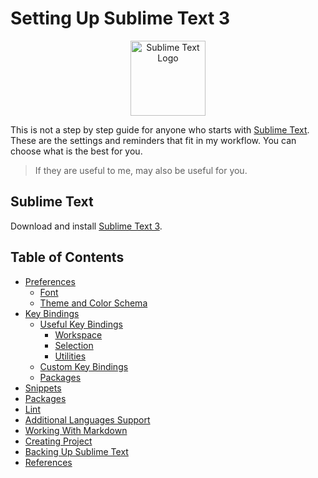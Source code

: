 # Setting Up Sublime Text 3

<!-- https://github.com/orizens/html-extended
https://github.com/pafnuty/imgHolder -->

<!-- http://wesbos.github.io/Sublime-Text-Power-User-Talk -->

<p align="center"><img src="https://en.wikipedia.org/wiki/Sublime_Text#/media/File:Sublime_Text_3_logo.png" alt="Sublime Text Logo" width="120" ></p>

This is not a step by step guide for anyone who starts with [Sublime Text](http://www.sublimetext.com/). These are the settings and reminders that fit in my workflow. You can choose what is the best for you.

> If they are useful to me, may also be useful for you.

## Sublime Text

Download and install [Sublime Text 3](http://www.sublimetext.com/3).

## Table of Contents
* [Preferences](https://github.com/tiagoporto/setting-up-sublime-text/wiki/01-Preferences)
    * [Font](https://github.com/tiagoporto/setting-up-sublime-text/wiki/01-Preferences#font)
    * [Theme and Color Schema](https://github.com/tiagoporto/setting-up-sublime-text/wiki/01-Preferences#theme-and-color-schema)
* [Key Bindings](https://github.com/tiagoporto/setting-up-sublime-text/wiki/02-Key-Bindings)
    * [Useful Key Bindings](https://github.com/tiagoporto/setting-up-sublime-text/wiki/02-Key-Bindings#useful-key-bindings)
        - [Workspace](https://github.com/tiagoporto/setting-up-sublime-text/wiki/02-Key-Bindings#workspace)
        - [Selection](https://github.com/tiagoporto/setting-up-sublime-text/wiki/02-Key-Bindings#selection)
        - [Utilities](https://github.com/tiagoporto/setting-up-sublime-text/wiki/02-Key-Bindings#utilities)
    * [Custom Key Bindings](https://github.com/tiagoporto/setting-up-sublime-text/wiki/02-Key-Bindings#custom-key-bindings)
    * [Packages](https://github.com/tiagoporto/setting-up-sublime-text/wiki/02-Key-Bindings#packages)
* [Snippets](https://github.com/tiagoporto/setting-up-sublime-text/wiki/03-Snippets)
* [Packages](https://github.com/tiagoporto/setting-up-sublime-text/wiki/04-Packages)
* [Lint](https://github.com/tiagoporto/setting-up-sublime-text/wiki/05-Lint)
* [Additional Languages Support](https://github.com/tiagoporto/setting-up-sublime-text/wiki/06-Additional-Languages-Support)
* [Working With Markdown](https://github.com/tiagoporto/setting-up-sublime-text/wiki/07-Working-with-Markdown)
* [Creating Project](https://github.com/tiagoporto/setting-up-sublime-text/wiki/08-Creating-Project)
* [Backing Up Sublime Text](https://github.com/tiagoporto/setting-up-sublime-text/wiki/09-Backing-Up-Sublime-text)
* [References](https://github.com/tiagoporto/setting-up-sublime-text/wiki/10-References)


<!--
http://code.tutsplus.com/courses/perfect-workflow-in-sublime-text-2/lessons/your-first-snippet
https://realpython.com/blog/python/setting-up-sublime-text-3-for-full-stack-python-development/
http://tableless.com.br/dicas-truques-sublime-text/?utm_content=buffer5dd8f&utm_medium=social&utm_source=facebook.com&utm_campaign=buffer
 -->
